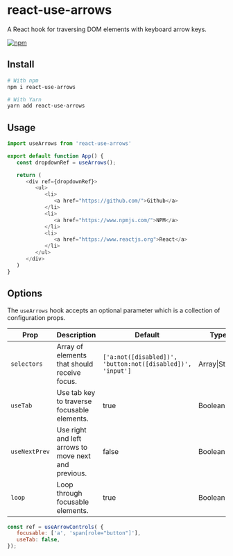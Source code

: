 # react-use-arrows

A React hook for traversing DOM elements with keyboard arrow keys.

[![npm](https://img.shields.io/npm/v/react-use-arrows)](https://www.npmjs.com/package/react-use-arrows)

## Install

```bash
# With npm
npm i react-use-arrows

# With Yarn
yarn add react-use-arrows
```

## Usage

```javascript
import useArrows from 'react-use-arrows'

export default function App() {
   const dropdownRef = useArrows();

   return (
      <div ref={dropdownRef}>
         <ul>
            <li>
               <a href="https://github.com/">Github</a>
            </li>
            <li>
               <a href="https://www.npmjs.com/">NPM</a>
            </li>
            <li>
               <a href="https://www.reactjs.org">React</a>
            </li>
         </ul>
      </div>
   )
}
```

## Options

The `useArrows` hook accepts an optional parameter which is a collection of configuration props.

| Prop        | Description                                | Default                                                    | Type          |
|-------------|--------------------------------------------|------------------------------------------------------------|---------------|
| `selectors` | Array of elements that should receive focus.      | `['a:not([disabled])', 'button:not([disabled])', 'input']` | Array\|String |
| `useTab`    | Use tab key to traverse focusable elements. | true                                                       | Boolean       |
| `useNextPrev` | Use right and left arrows to move next and previous. | false                                                       | Boolean       |
| `loop`      | Loop through focusable elements.           | true                                                       | Boolean       |False    |

```javascript
const ref = useArrowControls( { 
   focusable: ['a', 'span[role="button"]'],
   useTab: false,
});
